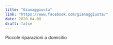 ```yaml
---
title: "Gianaggiusta"
link: "https://www.facebook.com/gianaggiusta/"
date: 2020-04-08
draft: false
---
```


Piccole riparazioni a domicilio